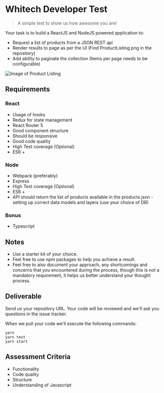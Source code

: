 # Whitech Developer Test

> A simple test to show us how awesome you are!

Your task is to build a ReactJS and NodeJS powered application to:

- Request a list of products from a JSON REST api
- Render results to page as per the UI (Find ProductListing.png in the repository)
- Add ability to paginate the collection (Items per page needs to be configurable)


![Image of Product Listing](https://raw.githubusercontent.com/whitechdevs/reactjs-test/master/ProductListing.png)


## Requirements

### React
- Usage of hooks
- Redux for state management
- React Router 5
- Good component structure
- Should be responsive
- Good code quality
- High Test coverage (Optional)
- ES6 +

### Node
- Webpack (preferably)
- Express
- High Test coverage (Optional)
- ES6 +
- API should return the list of products available in the products.json - setting up correct data models and layers (use your choice of DB)

### Bonus
- Typescript

## Notes

- Use a starter kit of your choice.
- Feel free to use npm packages to help you achieve a result.
- Feel free to also document your approach, any shortcomings and concerns that you encountered during the process, though this is not a mandatory requirement, it helps us better understand your thought process.

## Deliverable

Send us your repository URL. Your code will be reviewed and we'll ask you questions in the issue tracker.

When we pull your code we'll execute the following commands:

```
yarn
yarn test
yarn start
```

## Assessment Criteria

- Functionality
- Code quality
- Structure
- Understanding of Javascript
